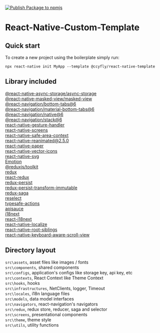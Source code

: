 [![Publish Package to npmjs](https://github.com/ccyfly/react-native-template/actions/workflows/npm-publish.yml/badge.svg)](https://github.com/ccyfly/react-native-template/actions/workflows/npm-publish.yml)

# React-Native-Custom-Template

## Quick start
To create a new project using the boilerplate simply run:
```
npx react-native init MyApp --template @ccyfly/react-native-template
```
## Library included
[@react-native-async-storage/async-storage](https://github.com/react-native-async-storage/async-storage)\
[@react-native-masked-view/masked-view](https://github.com/react-native-masked-view/masked-view)\
[@react-navigation/bottom-tabs@6](https://reactnavigation.org/docs/bottom-tab-navigator/)\
[@react-navigation/material-bottom-tabs@6](https://reactnavigation.org/docs/material-bottom-tab-navigator)\
[@react-navigation/native@6](https://reactnavigation.org/)\
[@react-navigation/stack@6](https://reactnavigation.org/docs/stack-navigator)\
[react-native-gesture-handler](https://github.com/software-mansion/react-native-gesture-handler)\
[react-native-screens](https://github.com/software-mansion/react-native-screens)\
[react-native-safe-area-context](https://github.com/th3rdwave/react-native-safe-area-context)\
[react-native-reanimated@2.5.0](https://github.com/software-mansion/react-native-reanimated)\
[react-native-paper](https://callstack.github.io/react-native-paper/)\
[react-native-vector-icons](https://github.com/oblador/react-native-vector-icons)\
[react-native-svg](https://github.com/react-native-svg/react-native-svg)\
[Emotion](https://emotion.sh/docs/@emotion/native)\
[@reduxjs/toolkit](https://redux-toolkit.js.org)\
[redux](https://redux.js.org)\
[react-redux](https://react-redux.js.org)\
[redux-persist](https://github.com/rt2zz/redux-persist)\
[redux-persist-transform-immutable]()\
[redux-saga](https://redux-saga.js.org)\
[reselect](https://github.com/reduxjs/reselect)\
[typesafe-actions](https://github.com/piotrwitek/typesafe-actions)\
[apisauce](https://github.com/infinitered/apisauce)\
[i18next](https://www.i18next.com)\
[react-i18next](https://react.i18next.com)\
[react-native-localize](https://github.com/zoontek/react-native-localize)\
[react-native-root-siblings](https://github.com/magicismight/react-native-root-siblings)\
[react-native-keyboard-aware-scroll-view](https://github.com/APSL/react-native-keyboard-aware-scroll-view)

## Directory layout
`src\assets`, asset files like images / fonts\
`src\components`, shared components\
`src\configs`, application's configs like storage key, api key, etc\
`src\contexts`, React Context like Theme Context\
`src\hooks`, hooks\
`src\infrastructures`, NetClients, logger, Timeout\
`src\locales`, i18n language files\
`src\models`, data model interfaces\
`src\navigators`, react-navigation's navigators\
`src\redux`, redux store, reducer, saga and selector\
`src\screens`, presentational components\
`src\theme`, theme style\
`src\utils`, utility functions
